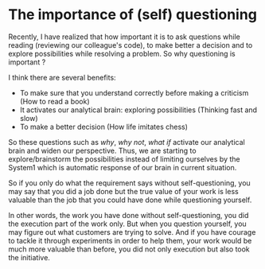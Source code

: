 # The importance of (self) questioning

Recently, I have realized that how important it is to ask questions while reading (reviewing our colleague's code), to make better a decision and to explore possibilities while resolving a problem. So why questioning is important ?

I think there are several benefits:

 - To make sure that you understand correctly before making a criticism (How to read a book)
 - It activates our analytical brain: exploring possibilities (Thinking fast and slow)
 - To make a better decision (How life imitates chess)

So these questions such as *why*, *why not*, *what if* activate our analytical brain and widen our perspective. Thus, we are starting to explore/brainstorm the possibilities instead of limiting ourselves by the System1 which is automatic response of our brain in current situation.

So if you only do what the requirement says without self-questioning, you may say that you did a job done but the true value of your work is less valuable than the job that you could have done while questioning yourself.

In other words, the work you have done without self-questioning, you did the execution part of the work only. But when you question yourself, you may figure out what customers are trying to solve. And if you have courage to tackle it through experiments in order to help them, your work would be much more valuable than before, you did not only execution but also took the initiative.


